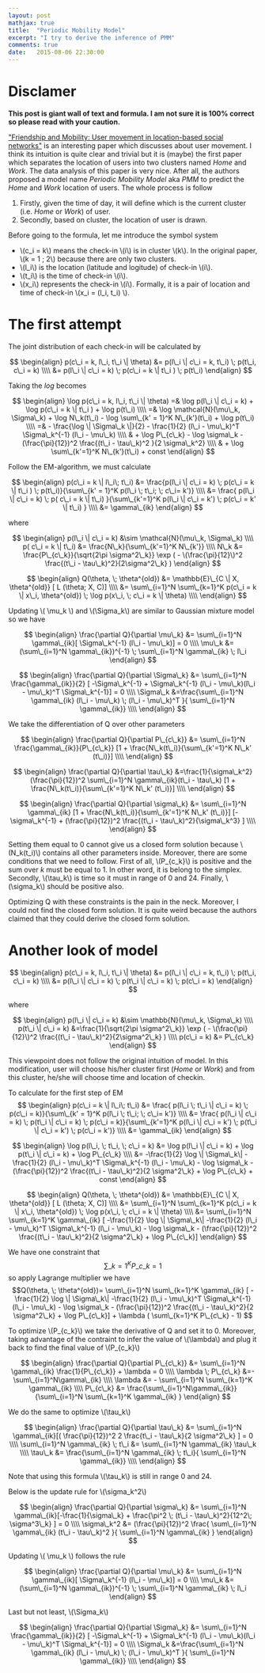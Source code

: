```yaml
---
layout: post
mathjax: true
title:  "Periodic Mobility Model"
excerpt: "I try to derive the inference of PMM"
comments: true
date:   2015-08-06 22:30:00
---
```


# Disclamer
**This post is giant wall of text and formula. I am not sure it is 100% correct so please read with your caution.**

["Friendship and Mobility: User movement in location-based social networks"](https://cs.stanford.edu/people/jure/pubs/mobile-kdd11.pdf) is an interesting paper which discusses about user movement. I think its intuition is quite clear and trivial but it is (maybe) the first paper which separates the location of users into two clusters named *Home* and *Work*. The data analysis of this paper is very nice. After all, the authors proposed a model name *Periodic Mobility Model* aka *PMM* to predict the *Home* and *Work* location of users. The whole process is follow

1. Firstly, given the time of day, it will define which is the current cluster (i.e. *Home* or *Work*) of user.
2. Secondly, based on cluster, the location of user is drawn.

Before going to the formula, let me introduce the symbol system

* \\(c\_i = k\\) means the check-in \\(i\\) is in cluster \\(k\\). In the original paper, \\(k = 1 ; 2\\) because there are only two clusters.
* \\(l\_i\\) is the location (latitude and logitude) of check-in \\(i\\).
* \\(t\_i\\) is the time of check-in \\(i\\).
* \\(x\_i\\) represents the check-in \\(i\\). Formally, it is a pair of location and time of check-in \\(x\_i = (l\_i, t\_i) \\).

# The first attempt

The joint distribution of each check-in will be calculated by

$$
\begin{align}
p(c\_i = k, l\_i, t\_i \| \theta) &= p(l\_i \| c\_i = k, t\_i) \; p(t\_i, c\_i = k) \\\\
&= p(l\_i \| c\_i = k) \; p(c\_i = k \| t\_i ) \; p(t\_i)
\end{align}
$$

Taking the *log* becomes

$$
\begin{align}
\log p(c\_i = k, l\_i, t\_i \| \theta) =& \log p(l\_i \| c\_i = k) + \log p(c\_i = k \| t\_i ) + \log p(t\_i) \\\\
=& \log \mathcal{N}(\mu\_k, \Sigma\_k) + \log N\_k(t\_i) - \log \sum\_{k' = 1}^K N\_{k'}(t\_i) + \log p(t\_i) \\\\
=& - \frac{\log \| \Sigma\_k \|}{2} - \frac{1}{2} (l\_i - \mu\_k)^T \Sigma\_k^{-1} (l\_i - \mu\_k)  \\\\
& +  \log P\_{c\_k} - \log \sigma\_k - (\frac{\pi}{12})^2 \frac{(t\_i - \tau\_k)^2 }{2 \sigma\_k^2} \\\\
& + \log \sum\_{k'=1}^K N\_{k'}(t\_i) + const
\end{align}
$$

Follow the EM-algorithm, we must calculate

$$
\begin{align}
p(c\_i = k \| l\_i\; t\_i) &= \frac{p(l\_i \| c\_i = k) \; p(c\_i = k \| t\_i ) \; p(t\_i)}{\sum\_{k' = 1}^K p(l\_i \; t\_i; \; c\_i= k')} \\\\
&= \frac{ p(l\_i \| c\_i = k) \; p( c\_i = k \| t\_i) }{\sum\_{k'=1}^K p(l\_i \| c\_i = k') \; p(c\_i = k' \| t\_i) } \\\\
&= \gamma\_{ik}
\end{align}
$$

where

$$
\begin{align}
p(l\_i \| c\_i = k) &\sim \mathcal{N}(\mu\_k, \Sigma\_k) \\\\
p( c\_i = k \| t\_i) &= \frac{N\_k}{\sum\_{k'=1}^K N\_{k'}} \\\\
N\_k &= \frac{P\_{c\_k}}{\sqrt{2\pi \sigma^2\_k}} \exp ( - \(\frac{\pi}{12}\)^2 \frac{(t\_i - \tau\_k)^2}{2\sigma^2\_k} ) 
\end{align}
$$

$$
\begin{align}
Q(\theta, \; \theta^{old}) &= \mathbb{E}\_{C \| X, \theta^{old}} [ L (\theta; X, C)] \\\\
&= \sum\_{i=1}^N \sum\_{k=1}^K p(c\_i = k \| x\_i, \theta^{old}) \; \log p(x\_i, \; c\_i = k \| \theta) \\\\
\end{align}
$$

Updating \\( \mu\_k \\) and \\(\Sigma\_k\\) are similar to Gaussian mixture model so we have

$$
\begin{align}
\frac{\partial Q}{\partial \mu\_k} &= \sum\_{i=1}^N \gamma\_{ik}[ \Sigma\_k^{-1} (l\_i - \mu\_k)] = 0 \\\\
\mu\_k &= (\sum\_{i=1}^N \gamma\_{ik})^{-1} \; \sum\_{i=1}^N \gamma\_{ik} \; l\_i
\end{align}
$$

$$
\begin{align}
\frac{\partial Q}{\partial \Sigma\_k} &= \sum\_{i=1}^N \frac{\gamma\_{ik}}{2} [ -\Sigma\_k^{-1} + \Sigma\_k^{-1} (l\_i - \mu\_k)(l\_i - \mu\_k)^T   \Sigma\_k^{-1}] = 0 \\\\
 \Sigma\_k &=\frac{\sum\_{i=1}^N \gamma\_{ik} (l\_i - \mu\_k) \; (l\_i - \mu\_k)^T }{ \sum\_{i=1}^N \gamma\_{ik}} \\\\
\end{align}
$$

We take the differentiation of Q over other parameters

$$
\begin{align}
\frac{\partial Q}{\partial P\_{c\_k}} &= \sum\_{i=1}^N \frac{\gamma\_{ik}}{P\_{c\_k}} [1 + \frac{N\_k(t\_i)}{\sum\_{k'=1}^K N\_k' (t\_i)}] \\\\
\end{align}
$$

$$
\begin{align}
\frac{\partial Q}{\partial \tau\_k} &=\frac{1}{\sigma\_k^2} (\frac{\pi}{12})^2 \sum\_{i=1}^N \gamma\_{ik}(t\_i - \tau\_k) [1 + \frac{N\_k(t\_i)}{\sum\_{k'=1}^K N\_k' (t\_i)}] \\\\
\end{align}
$$

$$
\begin{align}
\frac{\partial Q}{\partial \sigma\_k} &= \sum\_{i=1}^N \gamma\_{ik} [1 + \frac{N\_k(t\_i)}{\sum\_{k'=1}^K N\_k' (t\_i)}] [-\sigma\_k^{-1} + (\frac{\pi}{12})^2 \frac{(t\_i - \tau\_k)^2}{\sigma\_k^3} ] \\\\
\end{align}
$$

Setting them equal to 0 cannot give us a closed form solution because \\(N\_k(t\_i)\\) contains all other parameters inside. Moreover, there are some conditions that we need to follow. First of all, \\(P\_{c\_k}\\) is positive and the sum over *k* must be equal to 1. In other word, it is belong to the simplex. Secondly, \\(\tau\_k\\) is time so it must in range of 0 and 24. Finally, \\(\sigma\_k\\) should be positive also.

Optimizing Q with these constraints is the pain in the neck. Moreover, I could not find the closed form solution. It is quite weird because the authors claimed that they could derive the closed form solution.

# Another look of model

$$
\begin{align}
p(c\_i = k, l\_i, t\_i \| \theta) &= p(l\_i \| c\_i = k, t\_i) \; p(t\_i, c\_i = k) \\\\
&= p(l\_i \| c\_i = k) \; p(t\_i \| c\_i = k) \; p(c\_i = k)
\end{align}
$$

where

$$
\begin{align}
p(l\_i \| c\_i = k) &\sim \mathbb{N}(\mu\_k, \Sigma\_k) \\\\
p(t\_i \| c\_i = k) &=\frac{1}{\sqrt{2\pi \sigma^2\_k}} \exp ( - \(\frac{\pi}{12}\)^2 \frac{(t\_i - \tau\_k)^2}{2\sigma^2\_k} ) \\\\
p(c\_i = k) &= P\_{c\_k}
\end{align}
$$

This viewpoint does not follow the original intuition of model. In this modification, user will choose his/her cluster first (*Home* or *Work*) and from this cluster, he/she will choose time and location of checkin.

To calculate for the first step of EM
$$
\begin{align}
p(c\_i = k \| l\_i\; t\_i) &= \frac{ p(l\_i \; t\_i \| c\_i = k) \; p(c\_i = k)}{\sum\_{k' = 1}^K p(l\_i \; t\_i; \; c\_i= k')} \\\\
&= \frac{ p(l\_i \| c\_i = k) \; p(t\_i \| c\_i = k) \; p(c\_i = k)}{\sum\_{k'=1}^K p(l\_i \| c\_i = k') \; p(t\_i \| c\_i = k') \; p(c\_i = k')} \\\\
&= \gamma\_{ik}
\end{align}
$$

$$
\begin{align}
\log p(l\_i, \; t\_i, \; c\_i = k) &= \log p(l\_i \| c\_i = k) + \log p(t\_i \| c\_i = k) + \log P\_{c\_k} \\\\
&= -\frac{1}{2} \log \| \Sigma\_k\| -\frac{1}{2} (l\_i - \mu\_k)^T \Sigma\_k^{-1} (l\_i - \mu\_k) - \log \sigma\_k - (\frac{\pi}{12})^2 \frac{(t\_i - \tau\_k)^2}{2 \sigma^2\_k} + \log P\_{c\_k} + const
\end{align}
$$

$$
\begin{align}
Q(\theta, \; \theta^{old}) &= \mathbb{E}\_{C \| X, \theta^{old}} [ L (\theta; X, C)] \\\\
&= \sum\_{i=1}^N \sum\_{k=1}^K p(c\_i = k \| x\_i, \theta^{old}) \; \log p(x\_i, \; c\_i = k \| \theta) \\\\
&= \sum\_{i=1}^N \sum\_{k=1}^K \gamma\_{ik} [ -\frac{1}{2} \log \| \Sigma\_k\| -\frac{1}{2} (l\_i - \mu\_k)^T \Sigma\_k^{-1} (l\_i - \mu\_k) - \log \sigma\_k - (\frac{\pi}{12})^2 \frac{(t\_i - \tau\_k)^2}{2 \sigma^2\_k} + \log P\_{c\_k}]
\end{align}
$$

We have one constraint that $$ \sum\_{k=1}^K P\_{c\_k} = 1$$ so apply Lagrange multiplier we have 
$$Q(\theta, \; \theta^{old})= \sum\_{i=1}^N \sum\_{k=1}^K \gamma\_{ik} [ -\frac{1}{2} \log \| \Sigma\_k\| -\frac{1}{2} (l\_i - \mu\_k)^T \Sigma\_k^{-1} (l\_i - \mu\_k) - \log \sigma\_k - (\frac{\pi}{12})^2 \frac{(t\_i - \tau\_k)^2}{2 \sigma^2\_k} + \log P\_{c\_k}] + \lambda ( \sum\_{k=1}^K P\_{c\_k} - 1) $$

To optimize \\(P\_{c\_k}\\) we take the derivative of Q and set it to 0. Moreover, taking advantage of the contraint to infer the value of \\(\lambda\\) and plug it back to find the final value of \\(P\_{c\_k}\\)

$$
\begin{align}
\frac{\partial Q}{\partial P\_{c\_k}} &= \sum\_{i=1}^N \gamma\_{ik} \frac{1}{P\_{c\_k}} + \lambda = 0 \\\\
\lambda \; P\_{c\_k} &=- \sum\_{i=1}^N\gamma\_{ik} \\\\
\lambda &= - \sum\_{i=1}^N \sum\_{k=1}^K \gamma\_{ik} \\\\
P\_{c\_k} &= \frac{\sum\_{i=1}^N\gamma\_{ik}}{\sum\_{i=1}^N \sum\_{k=1}^K \gamma\_{ik} }
\end{align}
$$

We do the same to optimize \\(\tau\_k\\)

$$
\begin{align}
\frac{\partial Q}{\partial \tau\_k} &= \sum\_{i=1}^N \gamma\_{ik}[( \frac{\pi}{12})^2 2 \frac{t\_i - \tau\_k}{2 \sigma^2\_k} ] = 0 \\\\
\sum\_{i=1}^N \gamma\_{ik} \; t\_i &= \sum\_{i=1}^N \gamma\_{ik} \tau\_k \\\\
\tau\_k &= \frac{\sum\_{i=1}^N \gamma\_{ik} \; t\_i}{ \sum\_{i=1}^N \gamma\_{ik}}  \\\\
\end{align}
$$

Note that using this formula \\(\tau\_k\\) is still in range 0 and 24.

Below is the update rule for \\(\sigma\_k^2\\)

$$
\begin{align}
\frac{\partial Q}{\partial \sigma\_k} &= \sum\_{i=1}^N \gamma\_{ik}[-\frac{1}{\sigma\_k} +  \frac{\pi^2 \; (t\_i - \tau\_k)^2}{12^2\; \sigma^3\_k} ] = 0 \\\\
\sigma\_k^2 &= (\frac{\pi}{12})^2 \frac{ \sum\_{i=1}^N \gamma\_{ik} (t\_i - \tau\_k)^2 }{ \sum\_{i=1}^N \gamma\_{ik}  }
\end{align}
$$

Updating \\( \mu\_k \\) follows the rule

$$
\begin{align}
\frac{\partial Q}{\partial \mu\_k} &= \sum\_{i=1}^N \gamma\_{ik}[ \Sigma\_k^{-1} (l\_i - \mu\_k)] = 0 \\\\
\mu\_k &= (\sum\_{i=1}^N \gamma\_{ik})^{-1} \; \sum\_{i=1}^N \gamma\_{ik} \; l\_i
\end{align}
$$

Last but not least, \\(\Sigma\_k\\)

$$
\begin{align}
\frac{\partial Q}{\partial \Sigma\_k} &= \sum\_{i=1}^N \frac{\gamma\_{ik}}{2} [ -\Sigma\_k^{-1} + \Sigma\_k^{-1} (l\_i - \mu\_k)(l\_i - \mu\_k)^T   \Sigma\_k^{-1}] = 0 \\\\
 \Sigma\_k &=\frac{\sum\_{i=1}^N \gamma\_{ik} (l\_i - \mu\_k) \; (l\_i - \mu\_k)^T }{ \sum\_{i=1}^N \gamma\_{ik}} \\\\
\end{align}
$$


